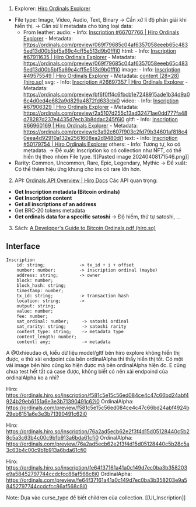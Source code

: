 1. Explorer: [Hiro Ordinals Explorer](https://ordinals.hiro.so/)
- File type: Image, Video, Audio, Text, Binary
	-> Cần xử lí độ phân giải khi hiển thị.
	-> Cần xử lí metadata cho từng loại data:
	- From leather: 
		audio:
			- Info: [Inscription #66707766 | Hiro Ordinals Explorer](https://ordinals.hiro.so/inscription/069f79685c04af6357058eeeb65c4835ed13d00b5bf5a69c4cff5e513d9b0fffi0)
			- Metadata: https://ordinals.com/preview/069f79685c04af6357058eeeb65c4835ed13d00b5bf5a69c4cff5e513d9b0fffi0
		html:
			- Info: [Inscription #67911635 | Hiro Ordinals Explorer](https://ordinals.hiro.so/inscription/bc85e4eabd796133004c7247de3940aba3a98243374fab859f8eb0085c7009f4i2)
			- Metadata: https://ordinals.com/preview/069f79685c04af6357058eeeb65c4835ed13d00b5bf5a69c4cff5e513d9b0fffi0
		image:
			- Info: [Inscription #49575549 | Hiro Ordinals Explorer](https://ordinals.hiro.so/inscription/6dcaf195b468e773e227b18f266be07c7340046593d11007f9f9051fa605dcc9i0)
			- Metadata: [content (28×28) (hiro.so)](https://api.hiro.so/ordinals/v1/inscriptions/6dcaf195b468e773e227b18f266be07c7340046593d11007f9f9051fa605dcc9i0/content)
		svg:
			- Info: [Inscription #26697357 | Hiro Ordinals Explorer](https://ordinals.hiro.so/inscription/bf6f0ff4c6fbcb1e7248915ade1b34d9a06c4d0ed4e682a9d829a4872fd633cbi0)
			- Metadata: https://ordinals.com/preview/bf6f0ff4c6fbcb1e7248915ade1b34d9a06c4d0ed4e682a9d829a4872fd633cbi0
		video:
			- Info: [Inscription #67906329 | Hiro Ordinals Explorer](https://ordinals.hiro.so/inscription/2a5107d255c13ad32471ae0dd777fa48d78287d237e4435d7ecb3b8ddac245f6i0)
			- Metadata: https://ordinals.com/preview/2a5107d255c13ad32471ae0dd777fa48d78287d237e4435d7ecb3b8ddac245f6i0
		gltf: 
			- Info: [Inscription #66960169 | Hiro Ordinals Explorer](https://ordinals.hiro.so/inscription/c3a92c607f903c2fd79b34601af818c40eea4d92910a132e2561608ea2d9480di1)
			- Metadata: https://ordinals.com/preview/c3a92c607f903c2fd79b34601af818c40eea4d92910a132e2561608ea2d9480di1
		text:
			- Info: [Inscription #50179754 | Hiro Ordinals Explorer](https://ordinals.hiro.so/inscription/05ab994a5eb9a0d00c728cc39dea2ee2f11debf5d86f5c0c409cd82cec42da25i0)
		others:
			- Info: Tương tự, ko có metadata.
	-> Đề xuất: Inscription ko có collection như NFT, có thể hiển thị theo nhóm File type.
					![[Pasted image 20240408171546.png]]
- Rarity: Common, Uncommon, Rare, Epic, Legendary, Mythic
	-> Đề xuất: Có thể thêm hiệu ứng khung cho ins có rare lớn hơn.

2. API: [Ordinals API Overview | Hiro Docs](https://docs.hiro.so/ordinals-api)
	Các API quan trọng:
- **Get Inscription metadata (Bitcoin ordinals)**
- **Get Inscription content**
- **Get all inscriptions of an address**
- Get BRC-20 tokens metadata
- **Get ordinals data for a specific satoshi**
	-> Độ hiếm, thứ tự satoshi, ...

3. Sách: [A Developer's Guide to Bitcoin Ordinals.pdf (hiro.so)](https://assets.hiro.so/A%20Developer's%20Guide%20to%20Bitcoin%20Ordinals.pdf?utm_source=Iterable&utm_medium=email&utm_campaign=campaign_6911762)

## Interface
	Inscription
		id: string;             -> tx_id + i + offset
		number: number;         -> inscription ordinal (maybe)
		address: string;        -> owner
		block: number;          
		block_hash: string;  
		timestamp: number;  
		tx_id: string;          -> transaction hash
		location: string;       -> 
		output: string;  
		value: number;  
		fee: number;  
		sat_ordinal: number;     -> satoshi ordinal
		sat_rarity: string;      -> satoshi rarity
		content_type: string;    -> metadata type
		content_length: number;  
		content: any;            -> metadata


A @0xhieudao ơi, kiểu dữ liệu model/gltf bên hiro explore không hiển thị được, e thử xài endpoint của bên ordinalAlpha thì thấy hiển thị tốt. Có một vài image bên hiro cũng ko hiện được mà bên ordinalAlpha hiện đc. E cũng chưa test hết tất cả case được, không biết có nên xài endpoind của ordinalAlpha ko a nhỉ?

Hiro: https://ordinals.hiro.so/inscription/f581c5e15c56ed084ce4c47c66bd24abf4924b29eb6151a6e3e3b71390491c62i0
OrdinalAlpha: https://ordinals.com/preview/f581c5e15c56ed084ce4c47c66bd24abf4924b29eb6151a6e3e3b71390491c62i0

Hiro: https://ordinals.hiro.so/inscription/76a2ad5ecb62e2f3f4d15d05128440c5b28c5a3c63b4c00c9b1b913a6bda61cfi0
OrdinalAlpha: https://ordinals.com/preview/76a2ad5ecb62e2f3f4d15d05128440c5b28c5a3c63b4c00c9b1b913a6bda61cfi0

Hiro: https://ordinals.hiro.so/inscription/fe64f37161a41a0c149d7ec0ba3b358203e9a58452797744ccdcfcc86af568c8i0
OrdinalApha: https://ordinals.com/preview/fe64f37161a41a0c149d7ec0ba3b358203e9a58452797744ccdcfcc86af568c8i0

Note:
Dựa vào curse_type để biết children của collection.
[[UI_Inscription]]